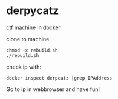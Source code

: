 # derpycatz

ctf machine in docker

clone to machine

```
chmod +x rebuild.sh
./rebuild.sh
```

check ip with:
```
docker inspect derpcatz |grep IPAddress
```

Go to ip in webbrowser and have fun!
